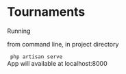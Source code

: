 # Tournaments

Running

from command line, in project directory

<code> php artisan serve </code><br>
App will available at localhost:8000
